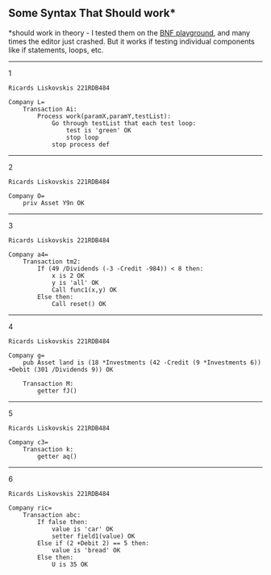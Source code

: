 ## Some Syntax That Should work*

*should work in theory - I tested them on the [BNF playground](https://bnfplayground.pauliankline.com/), and many times the editor just crashed. But it works if testing individual components like if statements, loops, etc.

-----------------------------------------
1
```
Ricards Liskovskis 221RDB484

Company L=
    Transaction Ai:
        Process work(paramX,paramY,testList):
            Go through testList that each test loop:
                test is 'green' OK
                stop loop
            stop process def
```
-----------------------------------------
2
```
Ricards Liskovskis 221RDB484

Company O=
    priv Asset Y9n OK
```
-----------------------------------------
3
```
Ricards Liskovskis 221RDB484

Company a4=
    Transaction tm2:
        If (49 /Dividends (-3 -Credit -984)) < 8 then:
            x is 2 OK
            y is 'all' OK
            Call func1(x,y) OK
        Else then:
            Call reset() OK
```
-----------------------------------------
4
```
Ricards Liskovskis 221RDB484

Company g=
    pub Asset land is (18 *Investments (42 -Credit (9 *Investments 6)) +Debit (301 /Dividends 9)) OK

    Transaction M:
        getter fJ()
```
-----------------------------------------
5
```
Ricards Liskovskis 221RDB484

Company c3=
    Transaction k:
        getter aq()
```
-----------------------------------------
6
```
Ricards Liskovskis 221RDB484

Company ric=
    Transaction abc:
        If false then:
            value is 'car' OK
            setter field1(value) OK
        Else if (2 +Debit 2) == 5 then:
            value is 'bread' OK
        Else then:
            U is 35 OK
```